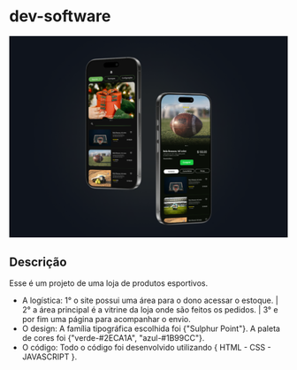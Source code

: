 # dev-software

<div align="center">
<img src="https://github.com/Gustavoo-Campos/sports-life/blob/main/src/img/sport.png">
</div>



 ## Descrição
 
<p>
 Esse é um projeto de uma loja de produtos esportivos.
 <ul>
<li>
 A logística: 1° o site possui uma área para o dono acessar o estoque. | 2° a área principal é a vitrine da loja onde são feitos os pedidos. | 3° e por fim uma página para acompanhar o envio.  
</li>
<li>
  O design:  A família tipográfica escolhida foi {"Sulphur Point"}. A paleta de cores foi {"verde-#2ECA1A", "azul-#1B99CC"}.
</li>
<li>
  O código: Todo o código foi desenvolvido utilizando { HTML - CSS - JAVASCRIPT }.  
</li> 
 </ul>
 
</p> 
